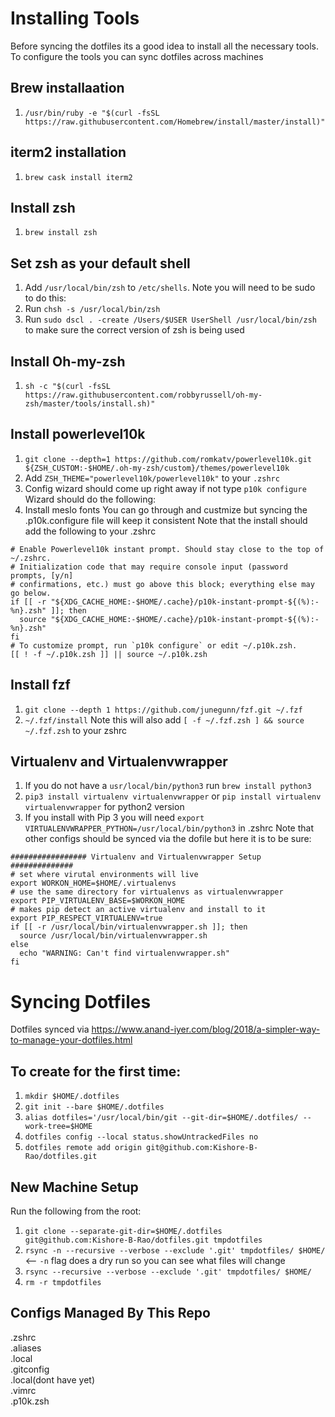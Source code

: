# Installing Tools
Before syncing the dotfiles its a good idea to install all the necessary tools. To configure the tools you can sync dotfiles across machines

## Brew installaation
1. `/usr/bin/ruby -e "$(curl -fsSL https://raw.githubusercontent.com/Homebrew/install/master/install)"`

## iterm2 installation
1. `brew cask install iterm2`

## Install zsh
1. `brew install zsh`

## Set zsh as your default shell
1. Add `/usr/local/bin/zsh` to `/etc/shells`. Note you will need to be sudo to do this:
2. Run `chsh -s /usr/local/bin/zsh`
3. Run `sudo dscl . -create /Users/$USER UserShell /usr/local/bin/zsh` to make sure the correct version of zsh is being used

## Install Oh-my-zsh
1. `sh -c "$(curl -fsSL https://raw.githubusercontent.com/robbyrussell/oh-my-zsh/master/tools/install.sh)"`

## Install powerlevel10k
1. `git clone --depth=1 https://github.com/romkatv/powerlevel10k.git ${ZSH_CUSTOM:-$HOME/.oh-my-zsh/custom}/themes/powerlevel10k`
2. Add `ZSH_THEME="powerlevel10k/powerlevel10k"` to your `.zshrc`
3. Config wizard should come up right away if not type `p10k configure`
  Wizard should do the following:
  1. Install meslo fonts 
  You can go through and custmize but syncing the .p10k.configure file will keep it consistent
  Note that the install should add the following to your .zshrc
  ```
  # Enable Powerlevel10k instant prompt. Should stay close to the top of ~/.zshrc.
  # Initialization code that may require console input (password prompts, [y/n]
  # confirmations, etc.) must go above this block; everything else may go below.
  if [[ -r "${XDG_CACHE_HOME:-$HOME/.cache}/p10k-instant-prompt-${(%):-%n}.zsh" ]]; then
    source "${XDG_CACHE_HOME:-$HOME/.cache}/p10k-instant-prompt-${(%):-%n}.zsh"
  fi
  # To customize prompt, run `p10k configure` or edit ~/.p10k.zsh.
  [[ ! -f ~/.p10k.zsh ]] || source ~/.p10k.zsh
  ```

## Install fzf
1. `git clone --depth 1 https://github.com/junegunn/fzf.git ~/.fzf`
2. `~/.fzf/install`
Note this will also add  `[ -f ~/.fzf.zsh ] && source ~/.fzf.zsh` to your zshrc

## Virtualenv and Virtualenvwrapper
1. If you do not have a `usr/local/bin/python3` run `brew install python3`
2. `pip3 install virtualenv virtualenvwrapper` or `pip install virtualenv virtualenvwrapper` for python2 version
3. If you install with Pip 3 you will need `export VIRTUALENVWRAPPER_PYTHON=/usr/local/bin/python3` in .zshrc
Note that other configs should be synced via the dofile but here it is to be sure:

```
################# Virtualenv and Virtualenvwrapper Setup ##############
# set where virutal environments will live
export WORKON_HOME=$HOME/.virtualenvs
# use the same directory for virtualenvs as virtualenvwrapper
export PIP_VIRTUALENV_BASE=$WORKON_HOME
# makes pip detect an active virtualenv and install to it
export PIP_RESPECT_VIRTUALENV=true
if [[ -r /usr/local/bin/virtualenvwrapper.sh ]]; then
  source /usr/local/bin/virtualenvwrapper.sh
else
  echo "WARNING: Can't find virtualenvwrapper.sh"
fi

```


# Syncing Dotfiles
Dotfiles synced via https://www.anand-iyer.com/blog/2018/a-simpler-way-to-manage-your-dotfiles.html

## To create for the first time:

1. `mkdir $HOME/.dotfiles`
2. `git init --bare $HOME/.dotfiles`
3. `alias dotfiles='/usr/local/bin/git --git-dir=$HOME/.dotfiles/ --work-tree=$HOME`
4. `dotfiles config --local status.showUntrackedFiles no`
5. `dotfiles remote add origin git@github.com:Kishore-B-Rao/dotfiles.git`

## New Machine Setup

Run the following from the root: <br/>
1. `git clone --separate-git-dir=$HOME/.dotfiles git@github.com:Kishore-B-Rao/dotfiles.git tmpdotfiles`
2. `rsync -n --recursive --verbose --exclude '.git' tmpdotfiles/ $HOME/` <-- `-n` flag does a dry run so you can see what files will change
3. `rsync --recursive --verbose --exclude '.git' tmpdotfiles/ $HOME/`
4. `rm -r tmpdotfiles`

## Configs Managed By This Repo
.zshrc <br/>
.aliases <br/>
.local <br/>
.gitconfig <br/>
.local(dont have yet)<br/>
.vimrc <br/>
.p10k.zsh <br/>
